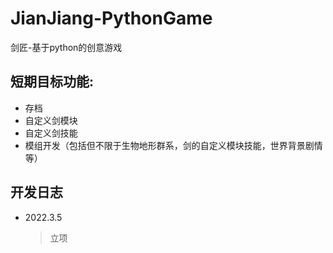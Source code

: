 # JianJiang-PythonGame
剑匠-基于python的创意游戏
## 短期目标功能:
* 存档
* 自定义剑模块
* 自定义剑技能
* 模组开发（包括但不限于生物地形群系，剑的自定义模块技能，世界背景剧情等）
## 开发日志
* 2022.3.5
    > 立项

